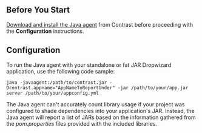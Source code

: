 <!--
title: "Configure Contrast with DropWizard"
description: "DropWizard configuration of the Contrast Java agent"
tags: "java agent installation dropwizard"
-->

## Before You Start

[Download and install the Java agent](installation-javastandard.html) from Contrast before proceeding with the **Configuration** instructions.

## Configuration 

To run the Java agent with your standalone or fat JAR Dropwizard application, use the following code sample:

````
java -javaagent:/path/to/contrast.jar -Dcontrast.appname="AppNameToReportUnder" -jar /path/to/your/app.jar server /path/to/your/appconfig.yml
````

The Java agent can't accurately count library usage if your project was configured to shade dependencies into your application's JAR. Instead, the Java agent will report a list of JARs based on the information gathered from the *pom.properties* files provided with the included libraries.
